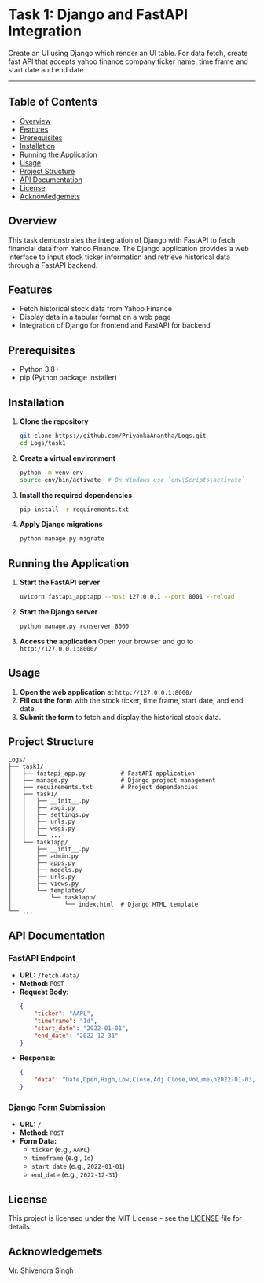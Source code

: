 # Task 1: Django and FastAPI Integration
Create an UI using Django which render an UI table. 
For data fetch, create fast API that accepts yahoo finance company ticker name, time frame and start date and end date

---
## Table of Contents
- [Overview](#overview)
- [Features](#features)
- [Prerequisites](#prerequisites)
- [Installation](#installation)
- [Running the Application](#running-the-application)
- [Usage](#usage)
- [Project Structure](#project-structure)
- [API Documentation](#api-documentation)
- [License](#license)
- [Acknowledgemets](#Acknowledgemets)

## Overview
This task demonstrates the integration of Django with FastAPI to fetch financial data from Yahoo Finance. The Django application provides a web interface to input stock ticker information and retrieve historical data through a FastAPI backend.

## Features
- Fetch historical stock data from Yahoo Finance
- Display data in a tabular format on a web page
- Integration of Django for frontend and FastAPI for backend

## Prerequisites
- Python 3.8+
- pip (Python package installer)

## Installation

1. **Clone the repository**
    ```bash
    git clone https://github.com/PriyankaAnantha/Logs.git
    cd Logs/task1
    ```

2. **Create a virtual environment**
    ```bash
    python -m venv env
    source env/bin/activate  # On Windows use `env\Scripts\activate`
    ```

3. **Install the required dependencies**
    ```bash
    pip install -r requirements.txt
    ```

4. **Apply Django migrations**
    ```bash
    python manage.py migrate
    ```

## Running the Application

1. **Start the FastAPI server**
    ```bash
    uvicorn fastapi_app:app --host 127.0.0.1 --port 8001 --reload
    ```

2. **Start the Django server**
    ```bash
    python manage.py runserver 8000
    ```

3. **Access the application**
    Open your browser and go to `http://127.0.0.1:8000/`

## Usage

1. **Open the web application** at `http://127.0.0.1:8000/`
2. **Fill out the form** with the stock ticker, time frame, start date, and end date.
3. **Submit the form** to fetch and display the historical stock data.

## Project Structure
```
Logs/
├── task1/
│   ├── fastapi_app.py          # FastAPI application
│   ├── manage.py               # Django project management
│   ├── requirements.txt        # Project dependencies
│   ├── task1/
│   │   ├── __init__.py
│   │   ├── asgi.py
│   │   ├── settings.py
│   │   ├── urls.py
│   │   ├── wsgi.py
│   │   └── ...
│   └── task1app/
│       ├── __init__.py
│       ├── admin.py
│       ├── apps.py
│       ├── models.py
│       ├── urls.py
│       ├── views.py
│       └── templates/
│           └── task1app/
│               └── index.html  # Django HTML template
└── ...
```


## API Documentation

### FastAPI Endpoint
- **URL:** `/fetch-data/`
- **Method:** `POST`
- **Request Body:**
    ```json
    {
        "ticker": "AAPL",
        "timeframe": "1d",
        "start_date": "2022-01-01",
        "end_date": "2022-12-31"
    }
    ```
- **Response:**
    ```json
    {
        "data": "Date,Open,High,Low,Close,Adj Close,Volume\n2022-01-03,182.630005,182.940002,177.710007,182.009995,181.078888,104487900\n..."
    }
    ```

### Django Form Submission
- **URL:** `/`
- **Method:** `POST`
- **Form Data:**
    - `ticker` (e.g., `AAPL`)
    - `timeframe` (e.g., `1d`)
    - `start_date` (e.g., `2022-01-01`)
    - `end_date` (e.g., `2022-12-31`)

## License
This project is licensed under the MIT License - see the [LICENSE](https://github.com/PriyankaAnantha/Logs/blob/main/task1/LICENSE.txt) file for details.

## Acknowledgemets
Mr. Shivendra Singh 

